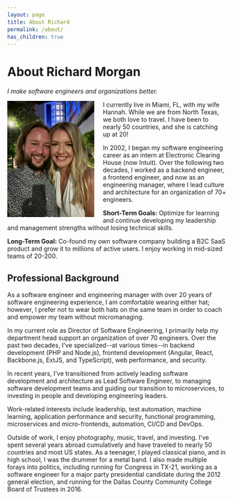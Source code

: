 ```yaml
---
layout: page
title: About Richard
permalink: /about/
has_children: true
---
```


# About Richard Morgan

_I make software engineers and organizations better._

<!-- ![Richard Morgan](/images/richard-morgan-medium.jpeg){: .mr-1 .d-inline } -->

<img src="/images/richard-morgan-medium.jpeg" alt="Richard Morgan" width="200" align="left" style="margin-right: 20px;" />

I currently live in Miami, FL, with my wife Hannah. While we are from North Texas, we both love to travel. I have been to nearly 50 countries, and she is catching up at 20!

In 2002, I began my software engineering career as an intern at Electronic Clearing House (now Intuit). Over the following two decades, I worked as a backend engineer, a frontend engineer, and now as an engineering manager, where I lead culture and architecture for an organization of 70+ engineers.

**Short-Term Goals:** Optimize for learning and continue developing my leadership and management strengths without losing technical skills.

**Long-Term Goal:** Co-found my own software company building a B2C SaaS product and grow it to millions of active users. I enjoy working in mid-sized teams of 20-200.

## Professional Background

As a software engineer and engineering manager with over 20 years of software engineering experience, I am comfortable wearing either hat; however, I prefer not to wear both hats on the same team in order to coach and empower my team without micromanaging.

In my current role as Director of Software Engineering, I primarily help my department head support an organization of over 70 engineers. Over the past two decades, I've specialized--at various times--in backend development (PHP and Node.js), frontend development (Angular, React, Backbone.js, ExtJS, and TypeScript), web performance, and security.

In recent years, I’ve transitioned from actively leading software development and architecture as Lead Software Engineer, to managing software development teams and guiding our transition to microservices, to investing in people and developing engineering leaders.

Work-related interests include leadership, test automation, machine learning, application performance and security, functional programming, microservices and micro-frontends, automation, CI/CD and DevOps.

Outside of work, I enjoy photography, music, travel, and investing. I've spent several years abroad cumulatively and have traveled to nearly 50 countries and most US states. As a teenager, I played classical piano, and in high school, I was the drummer for a metal band. I also made multiple forays into politics, including running for Congress in TX-21, working as a software engineer for a major party presidential candidate during the 2012 general election, and running for the Dallas County Community College Board of Trustees in 2016.
